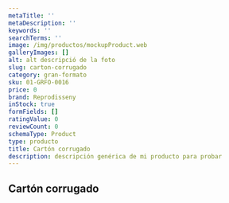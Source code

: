 ```yaml
---
metaTitle: ''
metaDescription: ''
keywords: ''
searchTerms: ''
image: /img/productos/mockupProduct.web
galleryImages: []
alt: alt descripció de la foto
slug: carton-corrugado
category: gran-formato
sku: 01-GRFO-0016
price: 0
brand: Reprodisseny
inStock: true
formFields: []
ratingValue: 0
reviewCount: 0
schemaType: Product
type: producto
title: Cartón corrugado
description: descripción genérica de mi producto para probar
---
```

## Cartón corrugado
